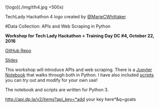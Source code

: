 ![logo](./img/tlh4.jpg =500x) 

TechLady Hackathon 4 logo created by [@MarieCWhittaker](https://twitter.com/MarieCWhittaker)

#Data Collection: APIs and Web Scraping in Python 

**Workshop for Tech Lady Hackathon + Training Day DC #4, October 22, 2016**
 
[GitHub Repo](https://github.com/nd1/tlh4_workshop)

[Slides](https://nd1.github.io/tlh4_workshop/#/)

This workshop will introduce APIs and web scraping. There is a [Jupyter Notebook](https://github.com/nd1/tlh4_workshop/blob/master/workshop_notebook.ipynb) that walks through both in Python. I have also included [scripts](https://github.com/nd1/tlh4_workshop/blob/master/scripts) you can try out and modify for your own use!

The notebook and scripts are written for Python 3.

http://api.dp.la/v2/items?api_key=*add your key here*&q=goats
